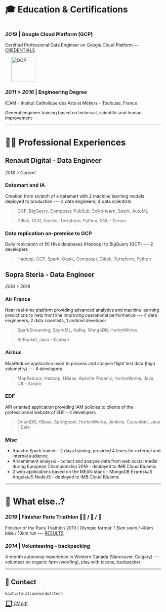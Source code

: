 # 🎓 Education & Certifications 

<div>
        <div style="display: inline-block; width:auto;">
            <h3> <em>2019</em> | Google Cloud Platform (GCP) </td> </h3>
            <p>Certified Professional Data Engineer on Google Cloud Platform — <a href="https://www.credential.net/sdui5mmo" target="_blank">CREDENTIALS</a></p>
        </div>
        <div style="display: inline-block; margin: 0 20px;">
            <img src="/img/gcp.png" alt="GCP" width="80">
        </div>
</div>

### *2011 > 2016* | Engineering Degree

ICAM - Institut Catholique des Arts et Métiers - Toulouse, France

General engineer training based on technical, scientific and human improvement
___
# 👨‍💻 Professional Experiences 

## Renault Digital - Data Engineer
*2018 > Current* 

### Datamart and IA
Creation from scratch of a datamart with 2 machine learning models deployed to production --- 4 data engineers, 4 data scientists

> GCP, BigQuery, Composer, PubSub, Scikit-learn, Spark, AutoML
>
> Gitlab, GCR, Docker, Terraform, Python, SQL - Scrum

### Data replication on-premise to GCP
Daily replication of 50 Hive databases (Hadoop) to BigQuery (GCP) --- 2 developers

> Hadoop, GCP, Spark, Oozie, Composer, Gitlab, Terraform, Python


## Sopra Steria - Data Engineer
*2016 > 2018*

### Air France
Near real-time platform providing advanced analytics and machine learning predictions to help front line improving operational performance --- 
 4 data enginneers, 2 data scientists, 1 android developer

> SparkStreaming, SparkML, Kafka, MongoDB, HortonWorks
>
> BitBucket, Java - Kanban

### Airbus
MapReduce application used to process and analyse flight test data (high volumetry) --- 4 developers

> MapReduce, Hadoop, HBase, Apache Phoenix, HortonWorks, Java, C# - Scrum

### EDF
API oriented application providing IAM policies to clients of the professionnal website of EDF - 4 developers

> OrientDB, HBase, Springboot, HortonWorks, Jenkins, Cucumber, Java - Safe

### Misc
* Apache Spark trainer - 2 days training, provided 4 times for external and internal audience
* AI/sentiment analysis - collect and analyse data from web social media during European Championship 2016 - deployed to IMB Cloud Bluemix
* 2 web applications based on the MEAN stack - MongoDB ExpressJS AngularJS NodeJS - deployed to IMB Cloud Bluemix

___

# 🌴 What else..?

### *2019* | Finisher Paris Triathlon 🏊‍♂️ / 🚴 / 🏃

Finisher of the Paris Triathlon 2019 | Olympic format: 1.5km swim / 40km bike / 10km run ---
 <a href="https://resultscui.active.com/participants/38322252" target="_blank">RESULTS</a>

### *2014* | Volunteering - backpacking
4-month autonomy experience in Western Canada (Vancouver, Calgary) --- volunteer on organic farm (woofing), play with bisons, backpacker

___
## 📨 Contact

``` 
baptiste[at]azema[dot]tech
``` 

<a href="/cv_azema.pdf" target="_blank">
<svg xmlns="http://www.w3.org/2000/svg" viewBox="0 0 24 24" width="24" height="24" style="vertical-align: middle"><path fill="none" d="M0 0h24v24H0z"/><path d="M20 2a3 3 0 0 1 3 3v2h-2v12a3 3 0 0 1-3 3H4a3 3 0 0 1-3-3v-2h16v2a1 1 0 0 0 .883.993L18 20a1 1 0 0 0 .993-.883L19 19V4H6a1 1 0 0 0-.993.883L5 5v10H3V5a3 3 0 0 1 3-3h14z"/></svg> <span>CV.pdf</span>
</a>
